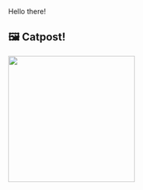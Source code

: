 Hello there!



## 🖼️ Catpost!

<sub>
    <img src="https://cdn2.thecatapi.com/images/sh8QhVGeE.jpg" height="256">
</sub>

